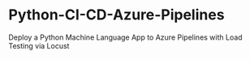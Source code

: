# Python-CI-CD-Azure-Pipelines
Deploy a Python Machine Language App to Azure Pipelines with Load Testing via Locust
